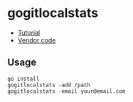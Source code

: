 # gogitlocalstats

* [Tutorial](https://flaviocopes.com/go-git-contributions/)
* [Vendor code](https://gist.github.com/flaviocopes/bf2f982ee8f2ae3f455b06c7b2b03695)

## Usage

```shell
go install
gogitlocalstats -add /path
gogitlocalstats -email your@email.com
```
